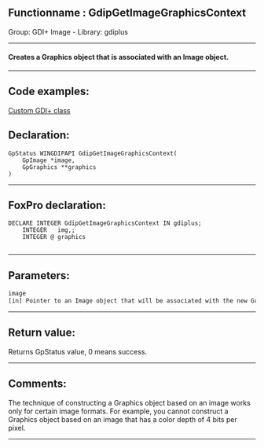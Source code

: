 <link rel="stylesheet" type="text/css" href="../../css/win32api.css">  
<link rel="stylesheet" href="https://cdnjs.cloudflare.com/ajax/libs/font-awesome/4.7.0/css/font-awesome.min.css">

## Functionname : GdipGetImageGraphicsContext
Group: GDI+ Image - Library: gdiplus    
***  


#### Creates a Graphics object that is associated with an Image object.
***  


## Code examples:
[Custom GDI+ class](../../samples/sample_450.md)  

## Declaration:
```foxpro  
GpStatus WINGDIPAPI GdipGetImageGraphicsContext(
	GpImage *image,
	GpGraphics **graphics
)  
```  
***  


## FoxPro declaration:
```foxpro  
DECLARE INTEGER GdipGetImageGraphicsContext IN gdiplus;
	INTEGER   img,;
	INTEGER @ graphics
  
```  
***  


## Parameters:
```txt  
image
[in] Pointer to an Image object that will be associated with the new Graphics object.  
```  
***  


## Return value:
Returns GpStatus value, 0 means success.  
***  


## Comments:
The technique of constructing a Graphics object based on an image works only for certain image formats. For example, you cannot construct a Graphics object based on an image that has a color depth of 4 bits per pixel.  
  
***  

